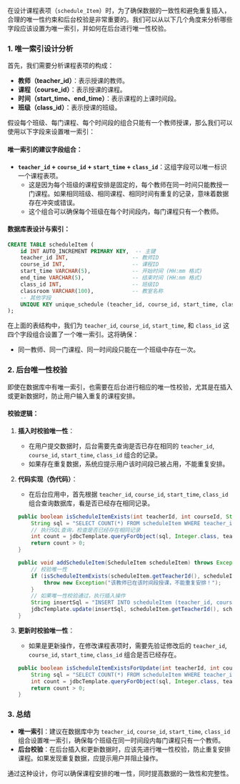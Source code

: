 在设计课程表项（`schedule_Item`）时，为了确保数据的一致性和避免重复插入，合理的唯一性约束和后台校验是非常重要的。我们可以从以下几个角度来分析哪些字段应该设置为唯一索引，并如何在后台进行唯一性校验。

### 1. **唯一索引设计分析**

首先，我们需要分析课程表项的构成：

- **教师（teacher_id）**：表示授课的教师。
- **课程（course_id）**：表示授课的课程。
- **时间（start_time、end_time）**：表示课程的上课时间段。
- **班级（class_id）**：表示授课的班级。

假设每个班级、每门课程、每个时间段的组合只能有一个教师授课，那么我们可以使用以下字段来设置唯一索引：

#### **唯一索引的建议字段组合**：

- **`teacher_id` + `course_id` + `start_time` + `class_id`**：这组字段可以唯一标识一个课程表项。
    - 这是因为每个班级的课程安排是固定的，每个教师在同一时间只能教授一门课程。如果相同班级、相同课程、相同时间有重复的记录，意味着数据存在冲突或错误。
    - 这个组合可以确保每个班级在每个时间段内，每门课程只有一个教师。

#### **数据库表设计与索引**：

```sql
CREATE TABLE scheduleItem (
    id INT AUTO_INCREMENT PRIMARY KEY,  -- 主键
    teacher_id INT,                    -- 教师ID
    course_id INT,                     -- 课程ID
    start_time VARCHAR(5),             -- 开始时间 (HH:mm 格式)
    end_time VARCHAR(5),               -- 结束时间 (HH:mm 格式)
    class_id INT,                      -- 班级ID
    classroom VARCHAR(100),            -- 教室名称
    -- 其他字段
    UNIQUE KEY unique_schedule (teacher_id, course_id, start_time, class_id)  -- 唯一索引
);
```

在上面的表结构中，我们为 `teacher_id`, `course_id`, `start_time`, 和 `class_id` 这四个字段组合设置了一个唯一索引。这将确保：

- 同一教师、同一门课程、同一时间段只能在一个班级中存在一次。

### 2. **后台唯一性校验**

即使在数据库中有唯一索引，也需要在后台进行相应的唯一性校验，尤其是在插入或更新数据时，防止用户输入重复的课程安排。

#### **校验逻辑**：

1. **插入时校验唯一性**：
    
    - 在用户提交数据时，后台需要先查询是否已存在相同的 `teacher_id`, `course_id`, `start_time`, `class_id` 组合的记录。
    - 如果存在重复数据，系统应提示用户该时间段已被占用，不能重复安排。
2. **代码实现（伪代码）**：
    
    - 在后台应用中，首先根据 `teacher_id`, `course_id`, `start_time`, `class_id` 组合查询数据库，看是否已经存在相同记录。
    
    ```java
    public boolean isScheduleItemExists(int teacherId, int courseId, String startTime, int classId) {
        String sql = "SELECT COUNT(*) FROM scheduleItem WHERE teacher_id = ? AND course_id = ? AND start_time = ? AND class_id = ?";
        // 执行SQL查询，检查是否已经存在相同记录
        int count = jdbcTemplate.queryForObject(sql, Integer.class, teacherId, courseId, startTime, classId);
        return count > 0;
    }
    
    public void addScheduleItem(ScheduleItem scheduleItem) throws Exception {
        // 校验唯一性
        if (isScheduleItemExists(scheduleItem.getTeacherId(), scheduleItem.getCourseId(), scheduleItem.getStartTime(), scheduleItem.getClassId())) {
            throw new Exception("该教师已在该时间段授课，不能重复安排！");
        }
        // 如果唯一性校验通过，执行插入操作
        String insertSql = "INSERT INTO scheduleItem (teacher_id, course_id, start_time, end_time, class_id, classroom) VALUES (?, ?, ?, ?, ?, ?)";
        jdbcTemplate.update(insertSql, scheduleItem.getTeacherId(), scheduleItem.getCourseId(), scheduleItem.getStartTime(), scheduleItem.getEndTime(), scheduleItem.getClassId(), scheduleItem.getClassroom());
    }
    ```
    
3. **更新时校验唯一性**：
    
    - 如果是更新操作，在修改课程表项时，需要先验证修改后的 `teacher_id`, `course_id`, `start_time`, `class_id` 组合是否已经存在。
    
    ```java
    public boolean isScheduleItemExistsForUpdate(int teacherId, int courseId, String startTime, int classId, int itemId) {
        String sql = "SELECT COUNT(*) FROM scheduleItem WHERE teacher_id = ? AND course_id = ? AND start_time = ? AND class_id = ? AND id != ?";
        int count = jdbcTemplate.queryForObject(sql, Integer.class, teacherId, courseId, startTime, classId, itemId);
        return count > 0;
    }
    ```
    

### 3. **总结**

- **唯一索引**：建议在数据库中为 `teacher_id`, `course_id`, `start_time`, `class_id` 组合设置唯一索引，确保每个班级在同一时间段内每门课程只有一个教师。
- **后台校验**：在后台插入和更新数据时，应该先进行唯一性校验，防止重复安排课程。如果发现重复数据，应提示用户并阻止操作。

通过这种设计，你可以确保课程安排的唯一性，同时提高数据的一致性和完整性。